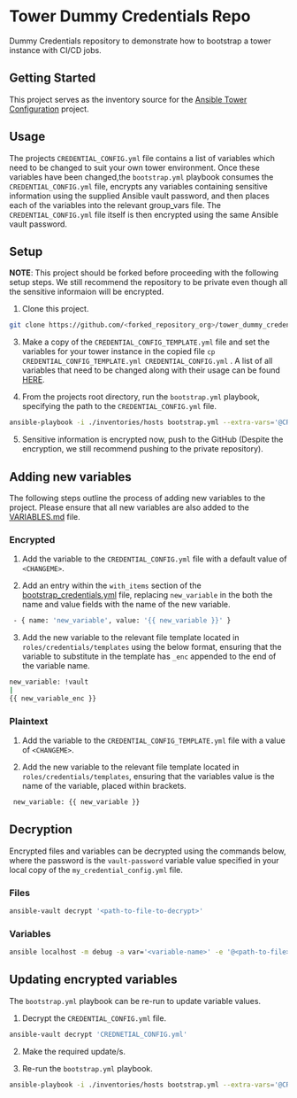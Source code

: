 # Tower Dummy Credentials Repo

Dummy Credentials repository to demonstrate how to bootstrap a tower instance with CI/CD jobs.

## Getting Started

This project serves as the inventory source for the [Ansible Tower Configuration](https://github.com/integr8ly/ansible-tower-configuration) project.

## Usage 

The projects `CREDENTIAL_CONFIG.yml` file contains a list of variables which need to be changed to suit your own tower environment. Once these variables have been changed,the `bootstrap.yml` playbook consumes the `CREDENTIAL_CONFIG.yml` file, encrypts any variables containing sensitive information using the supplied Ansible vault password, and then places each of the variables into the relevant group_vars file. The `CREDENTIAL_CONFIG.yml` file itself is then encrypted using the same Ansible vault password.

## Setup

**NOTE**: This project should be forked before proceeding with the following setup steps. We still recommend the repository to be private even though all the sensitive informaion will be encrypted.

1. Clone this project.

```bash
git clone https://github.com/<forked_repository_org>/tower_dummy_credentials
```

3. Make a copy of the `CREDENTIAL_CONFIG_TEMPLATE.yml` file and set the variables for your tower instance in the copied file `cp CREDENTIAL_CONFIG_TEMPLATE.yml CREDENTIAL_CONFIG.yml` . A list of all variables that need to be changed along with their usage can be found [HERE](VARIABLES.md).

4. From the projects root directory, run the `bootstrap.yml` playbook, specifying the path to the `CREDENTIAL_CONFIG.yml` file.

```bash
ansible-playbook -i ./inventories/hosts bootstrap.yml --extra-vars='@CREDENTIAL_CONFIG.yml
```

5. Sensitive information is encrypted now, push to the GitHub (Despite the encryption, we still recommend pushing to the private repository).

## Adding new variables

The following steps outline the process of adding new variables to the project. Please ensure that all new variables are also added to the [VARIABLES.md](VARIABLES.md) file.

### Encrypted

1. Add the variable to the  `CREDENTIAL_CONFIG.yml` file with a default value of `<CHANGEME>`.

2. Add an entry within the `with_items` section of the [bootstrap_credentials.yml](roles/credentials/tasks/bootstrap_credentials.yml#L13) file, replacing `new_variable` in the both the name and value fields with the name of the new variable.

```bash
 - { name: 'new_variable', value: '{{ new_variable }}' }
 ```

3. Add the new variable to the relevant file template located in `roles/credentials/templates` using the below format, ensuring that the variable to substitute in the template has `_enc` appended to the end of the variable name.

```bash
new_variable: !vault
|
{{ new_variable_enc }}
 ```

 ### Plaintext

 1. Add the variable to the  `CREDENTIAL_CONFIG_TEMPLATE.yml` file with a value of `<CHANGEME>`.
   
 2. Add the new variable to the relevant file template located in `roles/credentials/templates`, ensuring that the variables value is the name of the variable, placed within brackets.

```bash
 new_variable: {{ new_variable }}
 ```

## Decryption

Encrypted files and variables can be decrypted using the commands below, where the password is the `vault-password` variable value specified in your local copy of the `my_credential_config.yml` file.

### Files

```bash
ansible-vault decrypt '<path-to-file-to-decrypt>'
 ```

### Variables

```bash
ansible localhost -m debug -a var='<variable-name>' -e '@<path-to-file>' --ask-vault-pass
```

## Updating encrypted variables

The `bootstrap.yml` playbook can be re-run to update variable values.

1. Decrypt the `CREDENTIAL_CONFIG.yml` file.

```bash
ansible-vault decrypt 'CREDNETIAL_CONFIG.yml'
```

2. Make the required update/s.

3. Re-run the `bootstrap.yml` playbook.

```bash
ansible-playbook -i ./inventories/hosts bootstrap.yml --extra-vars='@CREDENTIAL_CONFIG.yml'
```
